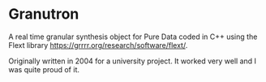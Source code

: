 # Granutron
A real time granular synthesis object for Pure Data coded in C++ using the Flext library https://grrrr.org/research/software/flext/.

Originally written in 2004 for a university project. It worked very well and I was quite proud of it.
